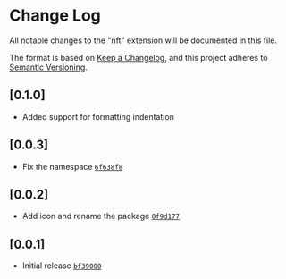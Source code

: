 # Change Log

All notable changes to the "nft" extension will be documented in this file.

The format is based on [Keep a Changelog](https://keepachangelog.com/en/1.0.0/),
and this project adheres to [Semantic Versioning](https://semver.org/spec/v2.0.0.html).

## [0.1.0]

- Added support for formatting indentation

## [0.0.3]

- Fix the namespace [`6f638f8`](https://github.com/omBratteng/vscode-nftables/commit/6f638f8)
## [0.0.2]

- Add icon and rename the package [`0f9d177`](https://github.com/omBratteng/vscode-nftables/commit/0f9d177)
## [0.0.1]

- Initial release [`bf39000`](https://github.com/omBratteng/vscode-nftables/commit/bf39000)
